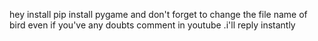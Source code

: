hey install 
pip install pygame
and don't forget to change the file name of bird 
even if you've any doubts comment in youtube .i'll reply instantly
